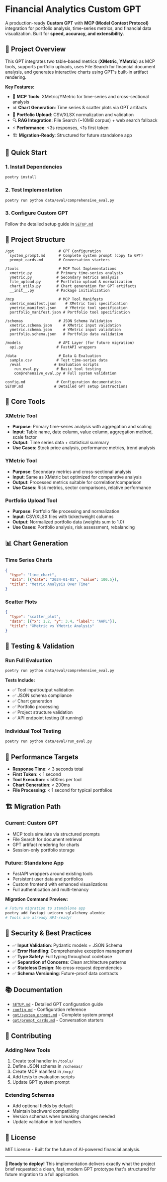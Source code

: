 # Financial Analytics Custom GPT

A production-ready **Custom GPT** with **MCP (Model Context Protocol)** integration for portfolio analysis, time-series metrics, and financial data visualization. Built for **speed, accuracy, and extensibility**.

## 🎯 **Project Overview**

This GPT integrates two table-based metrics (**XMetric**, **YMetric**) as MCP tools, supports portfolio uploads, uses File Search for financial document analysis, and generates interactive charts using GPT's built-in artifact rendering.

**Key Features:**
- 🔧 **MCP Tools**: XMetric/YMetric for time-series and cross-sectional analysis
- 📊 **Chart Generation**: Time series & scatter plots via GPT artifacts
- 📁 **Portfolio Upload**: CSV/XLSX normalization and validation
- 🔍 **RAG Integration**: File Search (~10MB corpus) + web search fallback
- ⚡ **Performance**: <3s responses, <1s first token
- 🏗️ **Migration-Ready**: Structured for future standalone app

## 🚀 **Quick Start**

### 1. Install Dependencies
```bash
poetry install
```

### 2. Test Implementation
```bash
poetry run python data/eval/comprehensive_eval.py
```

### 3. Configure Custom GPT
Follow the detailed setup guide in [`SETUP.md`](SETUP.md)

## 📁 **Project Structure**

```
/gpt                    # GPT Configuration
  system_prompt.md      # Complete system prompt (copy to GPT)
  prompt_cards.md       # Conversation starters

/tools                  # MCP Tool Implementations  
  xmetric.py           # Primary time-series analysis
  ymetric.py           # Secondary metrics analysis
  file_upload.py       # Portfolio upload & normalization
  chart_utils.py       # Chart generation for GPT artifacts
  __init__.py          # Package initialization

/mcp                    # MCP Tool Manifests
  xmetric_manifest.json    # XMetric tool specification
  ymetric_manifest.json    # YMetric tool specification  
  portfolio_manifest.json # Portfolio tool specification

/schemas                # JSON Schema Validation
  xmetric.schema.json     # XMetric input validation
  ymetric.schema.json     # YMetric input validation
  portfolio.schema.json   # Portfolio data validation

/models                 # API Layer (for future migration)
  api.py               # FastAPI wrappers

/data                   # Data & Evaluation
  sample.csv           # Test time-series data
  /eval               # Evaluation scripts
    run_eval.py        # Basic tool testing
    comprehensive_eval.py # Full system validation

config.md              # Configuration documentation
SETUP.md              # Detailed GPT setup instructions
```

## 🔧 **Core Tools**

### XMetric Tool
- **Purpose**: Primary time-series analysis with aggregation and scaling
- **Input**: Table name, date column, value column, aggregation method, scale factor
- **Output**: Time series data + statistical summary
- **Use Cases**: Stock price analysis, performance metrics, trend analysis

### YMetric Tool  
- **Purpose**: Secondary metrics and cross-sectional analysis
- **Input**: Same as XMetric but optimized for comparative analysis
- **Output**: Processed metrics suitable for correlation/comparison
- **Use Cases**: Risk metrics, sector comparisons, relative performance

### Portfolio Upload Tool
- **Purpose**: Portfolio file processing and normalization
- **Input**: CSV/XLSX files with ticker/weight columns
- **Output**: Normalized portfolio data (weights sum to 1.0)
- **Use Cases**: Portfolio analysis, risk assessment, rebalancing

## 📊 **Chart Generation**

### Time Series Charts
```json
{
  "type": "line_chart",
  "data": [{"date": "2024-01-01", "value": 100.5}],
  "title": "Metric Analysis Over Time"
}
```

### Scatter Plots
```json
{
  "type": "scatter_plot", 
  "data": [{"x": 1.2, "y": 3.4, "label": "AAPL"}],
  "title": "XMetric vs YMetric Analysis"
}
```

## 🧪 **Testing & Validation**

### Run Full Evaluation
```bash
poetry run python data/eval/comprehensive_eval.py
```

**Tests Include:**
- ✅ Tool input/output validation
- ✅ JSON schema compliance
- ✅ Chart generation
- ✅ Portfolio processing
- ✅ Project structure validation
- ✅ API endpoint testing (if running)

### Individual Tool Testing
```bash
poetry run python data/eval/run_eval.py
```

## 🎯 **Performance Targets** 

- **Response Time**: < 3 seconds total
- **First Token**: < 1 second  
- **Tool Execution**: < 500ms per tool
- **Chart Generation**: < 200ms
- **File Processing**: < 1 second for typical portfolios

## 🏗️ **Migration Path**

### Current: Custom GPT
- MCP tools simulate via structured prompts
- File Search for document retrieval
- GPT artifact rendering for charts
- Session-only portfolio storage

### Future: Standalone App
- FastAPI wrappers around existing tools
- Persistent user data and portfolios
- Custom frontend with enhanced visualizations
- Full authentication and multi-tenancy

**Migration Command Preview:**
```bash
# Future migration to standalone app
poetry add fastapi uvicorn sqlalchemy alembic
# Tools are already API-ready!
```

## 🔐 **Security & Best Practices**

- ✅ **Input Validation**: Pydantic models + JSON Schema
- ✅ **Error Handling**: Comprehensive exception management  
- ✅ **Type Safety**: Full typing throughout codebase
- ✅ **Separation of Concerns**: Clean architecture patterns
- ✅ **Stateless Design**: No cross-request dependencies
- ✅ **Schema Versioning**: Future-proof data contracts

## 📚 **Documentation**

- [`SETUP.md`](SETUP.md) - Detailed GPT configuration guide
- [`config.md`](config.md) - Configuration reference
- [`gpt/system_prompt.md`](gpt/system_prompt.md) - Complete system prompt
- [`gpt/prompt_cards.md`](gpt/prompt_cards.md) - Conversation starters

## 🤝 **Contributing**

### Adding New Tools
1. Create tool handler in `/tools/`
2. Define JSON schema in `/schemas/`
3. Create MCP manifest in `/mcp/`
4. Add tests to evaluation scripts
5. Update GPT system prompt

### Extending Schemas
- Add optional fields by default
- Maintain backward compatibility
- Version schemas when breaking changes needed
- Update validation in tool handlers

## 📄 **License**

MIT License - Built for the future of AI-powered financial analysis.

---

**🎉 Ready to deploy!** This implementation delivers exactly what the project brief requested: a clean, fast, modern GPT prototype that's structured for future migration to a full application.